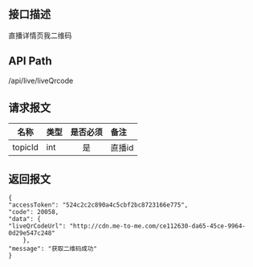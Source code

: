 ## 接口描述
直播详情页我二维码
## API Path
/api/live/liveQrcode
## 请求报文
|名称         |类型           |是否必须   |备注                                 |
|-------------|:--------------|:---------:|:------------------------------------|
|topicId    |int    |是    |直播id    |
## 返回报文
    {
    "accessToken": "524c2c2c890a4c5cbf2bc8723166e775",
    "code": 20058,
    "data": {
    "liveQrCodeUrl": "http://cdn.me-to-me.com/ce112630-da65-45ce-9964-0d29e547c248"
        },
    "message": "获取二维码成功"
    }
    
